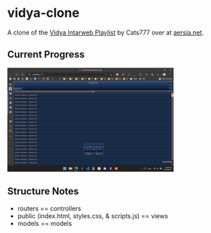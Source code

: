 # vidya-clone

A clone of the [Vidya Intarweb Playlist](https://www.vipvgm.net/) by Cats777 over at [aersia.net](https://www.aersia.net/).

## Current Progress

<img src="documentation-images\progress-snapshot-oct-20-2022.png" width="75%">

## Structure Notes

- routers == controllers
- public (index.html, styles.css, & scripts.js) == views
- models == models

